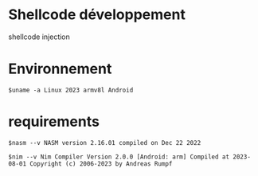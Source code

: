 # Shellcode développement 
shellcode injection 
# Environnement
  `$uname -a
Linux 2023 armv8l Android `
# requirements
  `$nasm --v
NASM version 2.16.01 compiled on Dec 22 2022`

  `$nim --v
Nim Compiler Version 2.0.0 [Android: arm]
Compiled at 2023-08-01
Copyright (c) 2006-2023 by Andreas Rumpf`



